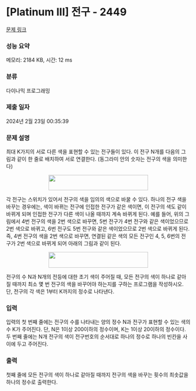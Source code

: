 # [Platinum III] 전구 - 2449 

[문제 링크](https://www.acmicpc.net/problem/2449) 

### 성능 요약

메모리: 2184 KB, 시간: 12 ms

### 분류

다이나믹 프로그래밍

### 제출 일자

2024년 2월 23일 00:35:39

### 문제 설명

<p>최대 K가지의 서로 다른 색을 표현할 수 있는 전구들이 있다. 이 전구 N개를 다음의 그림과 같이 한 줄로 배치하여 서로 연결한다. (동그라미 안의 숫자는 전구의 색을 의미한다)</p>

<p style="text-align: center;"><img alt="" src="https://upload.acmicpc.net/e26b54ab-f266-4fd6-9499-49bbc9b4b5d1/-/preview/" style="width: 272px; height: 42px;"></p>

<p>각 전구는 스위치가 있어서 전구의 색을 임의의 색으로 바꿀 수 있다. 하나의 전구 색을 바꾸는 경우에는, 색이 바뀌는 전구에 인접한 전구가 같은 색이면, 이 전구의 색도 같이 바뀌게 되며 인접한 전구가 다른 색이 나올 때까지 계속 바뀌게 된다. 예를 들어, 위의 그림에서 4번 전구의 색을 2번 색으로 바꾸면, 5번 전구가 4번 전구와 같은 색이었으므로 2번 색으로 바뀌고, 6번 전구도 5번 전구와 같은 색이었으므로 2번 색으로 바뀌게 된다. 즉, 4번 전구의 색을 2번 색으로 바꾸면, 연결된 같은 색의 모든 전구인 4, 5, 6번의 전구가 2번 색으로 바뀌게 되어 아래의 그림과 같이 된다.</p>

<p style="text-align: center;"><img alt="" src="https://upload.acmicpc.net/beb9f162-a3dd-4ab7-b111-5f70af86c750/-/preview/" style="width: 272px; height: 43px;"></p>

<p>전구의 수 N과 N개의 전등에 대한 초기 색이 주어질 때, 모든 전구의 색이 하나로 같아질 때까지 최소 몇 번 전구의 색을 바꾸어야 하는지를 구하는 프로그램을 작성하시오. 단, 전구의 각 색은 1부터 K까지의 정수로 나타낸다.</p>

### 입력 

 <p>입력의 첫 번째 줄에는 전구의 수를 나타내는 양의 정수 N과 전구가 표현할 수 있는 색의 수 K가 주어진다. 단, N은 1이상 200이하의 정수이며, K는 1이상 20이하의 정수이다. 두 번째 줄에는 N개 전구의 색이 전구번호의 순서대로 하나의 정수로 하나의 빈칸을 사이에 두고 주어진다.</p>

### 출력 

 <p>첫째 줄에 모든 전구의 색이 하나로 같아질 때까지 전구의 색을 바꾸는 횟수의 최솟값을 하나의 정수로 출력한다.</p>

